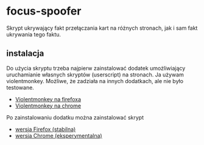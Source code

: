 # focus-spoofer
Skrypt ukrywający fakt przełączania kart na różnych stronach, jak i sam fakt ukrywania tego faktu.

## instalacja
Do użycia skryptu trzeba najpierw zainstalować dodatek umożliwiający uruchamianie własnych skryptów (userscript) na stronach. Ja używam violentmonkey. Możliwe, że zadziała na innych dodatkach, ale nie było testowane.

* [Violentmonkey na firefoxa](https://addons.mozilla.org/pl/firefox/addon/violentmonkey)
* [Violentmonkey na chrome](https://chrome.google.com/webstore/detail/violentmonkey/jinjaccalgkegednnccohejagnlnfdag)

Po zainstalowaniu dodatku można zainstalować skrypt
* [wersja Firefox (stabilna)](https://github.com/Th3B0r3dD3v3l0p3r/focus-spoofer/raw/master/Main.user.js)
* [wersja Chrome (eksperymentalna)](https://github.com/Th3B0r3dD3v3l0p3r/focus-spoofer/raw/master/Main.user.js)

